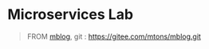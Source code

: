 # Microservices Lab
> FROM [mblog](https://gitee.com/mtons/mblog), git : https://gitee.com/mtons/mblog.git